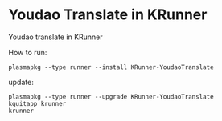 Youdao Translate in KRunner
=======================

Youdao translate in KRunner

How to run:

    plasmapkg --type runner --install KRunner-YoudaoTranslate

update:

    plasmapkg --type runner --upgrade KRunner-YoudaoTranslate
    kquitapp krunner
    krunner

